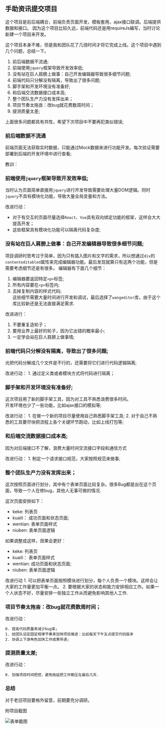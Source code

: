 ## 手助资讯提交项目
这个项目是前后端耦合，前端负责页面开发，模板套用，ajax接口联调。后端提供数据和接口。
因为这个项目比较久远，前端代码还是用requireJs编写，当时讨论新建一个项目来开发。

这个项目本身不难，但是我和团队花了几倍时间才将它完成上线。这个项目中遇到几个问题，总结一下。

1. 前后端数据不流通;
2. 前端使用`jquery`框架导致开发效率低;
3. 没有站在巨人肩膀上做事：自己开发编辑器导致很多细节问题;
4. 前端代码只分解没有隔离，导致出了很多问题;
5. 脚手架和开发环境没有准备好;
6. 和后端交流数据接口成本高;
7. 整个团队生产力没有发挥出来；
8. 项目节奏太拖沓：改bug就花费数周时间；
9. 提测质量太差;

上面很多问题都具有共性，希望下次项目中不要再犯类似错误;

### 前后端数据不流通

前端页面无法获取实时数据，只能通过Mock数据来进行功能开发。每次验证需要部署到后端的开发环境中进行查看;

教训：


### 前端使用`jquery`框架导致开发效率低;

当时认为页面简单直接用`jquery`进行开发导致需要处理大量DOM逻辑。同时`jquery`不具有模块化功能，导致大量全局变量和方法。

改进行动：

* 对于有交互的页面尽量选择`React`、`Vue`具有双向绑定功能的框架，这样会大大提高开发；
* 这些框架具有模块化功能可以隔离代码复杂度;

### 没有站在巨人肩膀上做事：自己开发编辑器导致很多细节问题;

项目调研时思考过于简单，因为只有插入图片和文字的需求，所以想通过`div`的`contenteditabled`属性来完成编辑器功能。最后发现就算只有这两个功能，但是需要考虑细节还是有很多。
编辑器有下面几个细节：
1. 编辑器要返回特定`<p>`标签;
2. 所有内容要在`<p>`标签内;
3. 去掉复制内容的样式代码;  
这些细节需要大量时间进行开发和调试，最后选择了`wangeditor`库，由于这个库比较新还是无法直接满足需求.

改进进行：
1. 不要重复造轮子；
2. 要用业界上最好的轮子，因为它出错的概率最小;
3. 一定学会站在巨人肩膀上做事情;

### 前端代码只分解没有隔离，导致出了很多问题;
光把代码分解成几个文件是不行的，还需要将它们进行代码逻辑隔离;

改进行动：
    1. 通过定义类或者模块方式将代码进行隔离；

### 脚手架和开发环境没有准备好;

这次项目用了新的脚手架工具，因为对工具不熟悉浪费很多时间。  
开发环境也少了一些功能，比如ajax接口的模拟等;

改进行动：
    1. 在做一个新的项目尽量使用自己熟悉脚手架工具;
    2. 对于自己不熟悉的工具要尽快把流程上各个关键环节跑动，比如上线打包等;

### 和后端交流数据接口成本高;

因为对后端接口不了解，浪费大量时间交流接口字段和通信方式

改进行动：
    1. 制定一个请求接口规范，大家按照规范来做事;


### 整个团队生产力没有发挥出来；

这次按照页面进行划分，其中有个表单页面比较复杂。很多Bug都是出在这个页面，导致一个人在修bug，其他人无事可做的情况.

这次页面安排如下：
* keke: 列表页
* kuaili： 成功页面和状态页面;
* wentian: 表单页面样式
* niuben: 表单页面逻辑

如果调整成这样，效果会更好：
* keke: 列表页
* kuaili： 表单页面样式
* wentian: 成功页面和状态页面;
* niuben: 表单页面逻辑


改进行动
    1. 可以把表单页面按照模块进行划分，每个人负责一个模块。这样会让大家的工作量更加平衡一点。
    2. 要根据大家的状态和能力安排相应工作。如果一个人状态不好，尽量安排一些独立工作从而避免影响其他人工作.


###  项目节奏太拖沓：改bug就花费数周时间；

改进行动：

    0. 提高代码质量来减少bug率;
    1. 给团队设定固定规律节奏来加快项目推进：比如每天下午五点提交代码版本
    2. 协调上下游角色加快工作成果传递;
    
###  提测质量太差;

改进行动：

    0. 加强项目时间把控，避免拖延把工作都压在最后几天.


### 总结

对于老旧项目要格外留意，前期要充分调研。

附项目截图

![表单截图](https://niuben.github.io/docs/static/images/project/zhushou/form.png) 